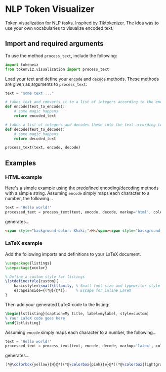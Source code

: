 # NLP Token Visualizer

Token visualization for NLP tasks. Inspired by [Tiktokenizer](https://tiktokenizer.vercel.app/). The idea was to use your own vocabularies to visualize encoded text.


## Import and required arguments

To use the method `process_text`, include the following:

```python
import tokenviz
from tokenviz.visualization import process_text
```

Load your text and define your `encode` and `decode` methods. These methods are given as arguments to `process_text`:

```python
text = "some text ..."

# takes text and converts it to a list of integers according to the encoding scheme
def encode(text_to_encode):
    # some magic happens
    return encoded_text

# takes a list of integers and decodes these into the text according to the decoding scheme
def decode(text_to_decode):
    # some magic happens
    return decoded_text

process_text(text, encode, decode)
```

## Examples

### HTML example

Here's a simple example using the predefined encoding/decoding methods with a simple string. Assuming `encode` simply maps each character to a number, the following...

```python
text = 'Hello world!'
processed_text = process_text(text, encode, decode, markup='html', colors=tokenviz.visualization.HTML_COLORS)
```

generates...
<br>

```html
<span style="background-color: Khaki;">H</span><span style="background-color: AliceBlue;">e</span><span style="background-color: Aquamarine;">l</span><span style="background-color: Coral;">l</span><span style="background-color: Lavender;">o</span><span style="background-color: Ivory;"> </span><span style="background-color: DarkSalmon;">w</span><span style="background-color: Khaki;">o</span><span style="background-color: AliceBlue;">r</span><span style="background-color: Aquamarine;">l</span><span style="background-color: Coral;">d</span><span style="background-color: Lavender;">!</span>
```


### LaTeX example

Add the following imports and definitions to your LaTeX document.

```latex
\usepackage{listings}
\usepackage{xcolor}

% Define a custom style for listings
\lstdefinestyle{custom}{
    basicstyle=\small\ttfamily, % Small font size and typewriter style
    escapeinside={(*@}{@*)},    % Escape for inline LaTeX
}
```

Then add your generated LaTeX code to the listing:

```latex
\begin{lstlisting}[caption=My title, label=mylabel, style=custom]
% Your LaTeX code goes here
\end{lstlisting}
```

Assuming `encode` simply maps each character to a number, the following...

```python
text = 'Hello world!'
processed_text = process_text(text, encode, decode, markup='latex', colors=tokenviz.visualization.LATEX_COLORS)
```

generates...

```latex
(*@\colorbox{yellow}{H}@*)(*@\colorbox{pink}{e}@*)(*@\colorbox{lightgray}{l}@*)(*@\colorbox{lime}{l}@*)(*@\colorbox{cyan}{o}@*)(*@\colorbox{magenta}{ }@*)(*@\colorbox{yellow}{w}@*)(*@\colorbox{pink}{o}@*)(*@\colorbox{lightgray}{r}@*)(*@\colorbox{lime}{l}@*)(*@\colorbox{cyan}{d}@*)(*@\colorbox{magenta}{!}@*)
```

